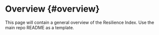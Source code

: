 # Overview {#overview}

This page will contain a general overview of the Resilience Index. Use the
main repo README as a template.
